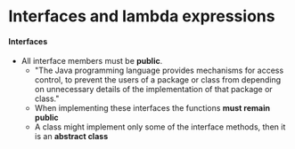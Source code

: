 # Interfaces and lambda expressions

#### Interfaces
- All interface members must be **public**.
  - "The Java programming language provides mechanisms for access control, to prevent the users of a package or class from depending on unnecessary details of the implementation of that package or class."
  - When implementing these interfaces the functions **must remain public**
  - A class might implement only some of the interface methods, then it is an **abstract class**

